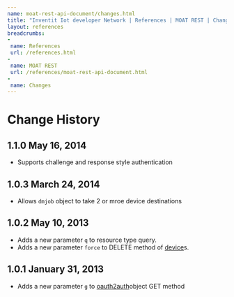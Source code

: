 ```yaml
---
name: moat-rest-api-document/changes.html
title: "Inventit Iot developer Network | References | MOAT REST | Changes"
layout: references
breadcrumbs:
-
 name: References
 url: /references.html
-
 name: MOAT REST
 url: /references/moat-rest-api-document.html
-
 name: Changes
---
```

# Change History

## 1.1.0 May 16, 2014

 * Supports challenge and response style authentication

## 1.0.3 March 24, 2014

 * Allows `dmjob` object to take 2 or mroe device destinations

## 1.0.2 May 10, 2013

 * Adds a new parameter <code>q</code> to resource type query.
 * Adds a new parameter <code>force</code> to DELETE method of <a href="/references/moat-rest-api-document.html#device">device</a>s.

## 1.0.1 January 31, 2013

 * Adds a new parameter <code>g</code> to <a href="/references/moat-rest-api-document.html#oauth2auth">oauth2auth</a>object GET method

